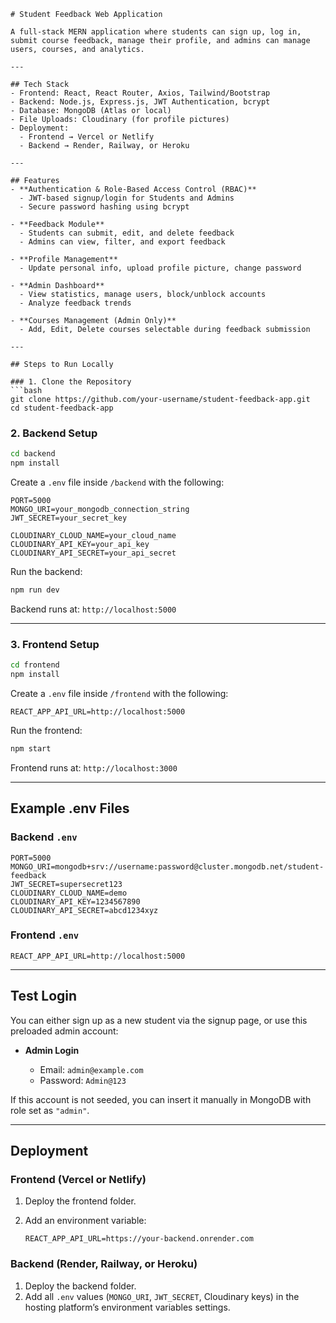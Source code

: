 
````
# Student Feedback Web Application

A full-stack MERN application where students can sign up, log in, submit course feedback, manage their profile, and admins can manage users, courses, and analytics.

---

## Tech Stack
- Frontend: React, React Router, Axios, Tailwind/Bootstrap  
- Backend: Node.js, Express.js, JWT Authentication, bcrypt  
- Database: MongoDB (Atlas or local)  
- File Uploads: Cloudinary (for profile pictures)  
- Deployment:  
  - Frontend → Vercel or Netlify  
  - Backend → Render, Railway, or Heroku  

---

## Features
- **Authentication & Role-Based Access Control (RBAC)**  
  - JWT-based signup/login for Students and Admins  
  - Secure password hashing using bcrypt  

- **Feedback Module**  
  - Students can submit, edit, and delete feedback  
  - Admins can view, filter, and export feedback  

- **Profile Management**  
  - Update personal info, upload profile picture, change password  

- **Admin Dashboard**  
  - View statistics, manage users, block/unblock accounts  
  - Analyze feedback trends  

- **Courses Management (Admin Only)**  
  - Add, Edit, Delete courses selectable during feedback submission  

---

## Steps to Run Locally

### 1. Clone the Repository
```bash
git clone https://github.com/your-username/student-feedback-app.git
cd student-feedback-app
````

### 2. Backend Setup

```bash
cd backend
npm install
```

Create a `.env` file inside `/backend` with the following:

```env
PORT=5000
MONGO_URI=your_mongodb_connection_string
JWT_SECRET=your_secret_key

CLOUDINARY_CLOUD_NAME=your_cloud_name
CLOUDINARY_API_KEY=your_api_key
CLOUDINARY_API_SECRET=your_api_secret
```

Run the backend:

```bash
npm run dev
```

Backend runs at: `http://localhost:5000`

---

### 3. Frontend Setup

```bash
cd frontend
npm install
```

Create a `.env` file inside `/frontend` with the following:

```env
REACT_APP_API_URL=http://localhost:5000
```

Run the frontend:

```bash
npm start
```

Frontend runs at: `http://localhost:3000`

---

## Example .env Files

### Backend `.env`

```env
PORT=5000
MONGO_URI=mongodb+srv://username:password@cluster.mongodb.net/student-feedback
JWT_SECRET=supersecret123
CLOUDINARY_CLOUD_NAME=demo
CLOUDINARY_API_KEY=1234567890
CLOUDINARY_API_SECRET=abcd1234xyz
```

### Frontend `.env`

```env
REACT_APP_API_URL=http://localhost:5000
```

---

## Test Login

You can either sign up as a new student via the signup page, or use this preloaded admin account:

* **Admin Login**

  * Email: `admin@example.com`
  * Password: `Admin@123`

If this account is not seeded, you can insert it manually in MongoDB with role set as `"admin"`.

---

## Deployment

### Frontend (Vercel or Netlify)

1. Deploy the frontend folder.
2. Add an environment variable:

   ```env
   REACT_APP_API_URL=https://your-backend.onrender.com
   ```

### Backend (Render, Railway, or Heroku)

1. Deploy the backend folder.
2. Add all `.env` values (`MONGO_URI`, `JWT_SECRET`, Cloudinary keys) in the hosting platform’s environment variables settings.


